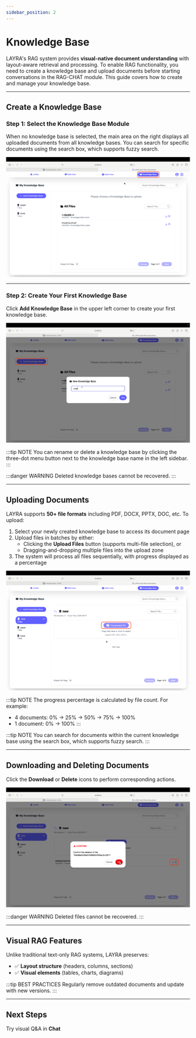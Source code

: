 ```yaml
---
sidebar_position: 2
---
```


# Knowledge Base

LAYRA's RAG system provides **visual-native document understanding** with layout-aware retrieval and processing. To enable RAG functionality, you need to create a knowledge base and upload documents before starting conversations in the RAG-CHAT module. This guide covers how to create and manage your knowledge base.

---

## Create a Knowledge Base

### Step 1: Select the Knowledge Base Module
When no knowledge base is selected, the main area on the right displays all uploaded documents from all knowledge bases. You can search for specific documents using the search box, which supports fuzzy search.

![Knowledge Base Selection](./img/Knowledge-Base-Selection.png)

---

### Step 2: Create Your First Knowledge Base
Click **Add Knowledge Base** in the upper left corner to create your first knowledge base.

![Create Knowledge Base](./img/Create-Knowledge-Base.png)

:::tip NOTE
You can rename or delete a knowledge base by clicking the three-dot menu button next to the knowledge base name in the left sidebar.
:::

:::danger WARNING
Deleted knowledge bases cannot be recovered.
:::

---

## Uploading Documents

LAYRA supports **50+ file formats** including PDF, DOCX, PPTX, DOC, etc. To upload:

1. Select your newly created knowledge base to access its document page
2. Upload files in batches by either:
   - Clicking the **Upload Files** button (supports multi-file selection), or
   - Dragging-and-dropping multiple files into the upload zone
3. The system will process all files sequentially, with progress displayed as a percentage

![Document Upload](./img/Document-Upload.png)

:::tip NOTE
The progress percentage is calculated by file count. For example:
- 4 documents: 0% → 25% → 50% → 75% → 100% 
- 1 document: 0% → 100%
:::

:::tip NOTE
You can search for documents within the current knowledge base using the search box, which supports fuzzy search.
:::

---

## Downloading and Deleting Documents

Click the **Download** or **Delete** icons to perform corresponding actions.

![Document Management](./img/Document-Management.png)

:::danger WARNING
Deleted files cannot be recovered.
:::

---

## Visual RAG Features

Unlike traditional text-only RAG systems, LAYRA preserves:

- ✅ **Layout structure** (headers, columns, sections)
- ✅ **Visual elements** (tables, charts, diagrams)

:::tip BEST PRACTICES
Regularly remove outdated documents and update with new versions.
:::

---

## Next Steps  
Try visual Q&A in **Chat**   